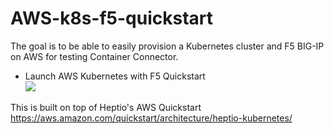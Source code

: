 # AWS-k8s-f5-quickstart

The goal is to be able to easily provision a Kubernetes cluster and F5 BIG-IP on AWS for testing Container Connector.



- Launch AWS Kubernetes with F5 Quickstart<br><a href="https://console.aws.amazon.com/cloudformation/home?region=eu-west-1#/stacks/new?stackName=AWS-Kubernetes-F5&templateURL=https://s3-eu-west-1.amazonaws.com/cf-templates-1qwld2v5qgclw-eu-west-1/2017282T8o-aws-quickstart-k8s-f5l7r6049ba4">
    <img src="https://s3.amazonaws.com/cloudformation-examples/cloudformation-launch-stack.png"/></a>

This is built on top of Heptio's AWS Quickstart https://aws.amazon.com/quickstart/architecture/heptio-kubernetes/

